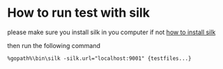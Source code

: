 # How to run test with silk

please make sure you install silk in you computer
if not [how to install silk](https://github.com/up1/soa_group2/wiki/API-Test-with-Silk)

then run the following command

```
%gopath%\bin\silk -silk.url="localhost:9001" {testfiles...}
```